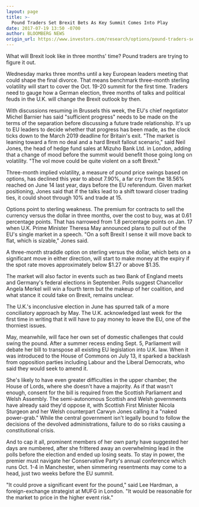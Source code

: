 ```yaml
---
layout: page
title: >-
  Pound Traders Set Brexit Bets As Key Summit Comes Into Play
date: 2017-07-19 13:50 -0700
author: BLOOMBERG NEWS
origin_url: https://www.investors.com/research/options/pound-traders-set-brexit-bets-as-key-summit-comes-into-play/
---
```






What will Brexit look like in three months' time? Pound traders are trying to figure it out.


Wednesday marks three months until a key European leaders meeting that could shape the final divorce. That means benchmark three-month sterling volatility will start to cover the Oct. 19-20 summit for the first time. Traders need to gauge how a German election, three months of talks and political feuds in the U.K. will change the Brexit outlook by then.









 
 
 With discussions resuming in Brussels this week, the EU's chief negotiator Michel Barnier has said "sufficient progress" needs to be made on the terms of the separation before discussing a future trade relationship. It's up to EU leaders to decide whether that progress has been made, as the clock ticks down to the March 2019 deadline for Britain's exit.
"The market is leaning toward a firm no deal and a hard Brexit fallout scenario," said Neil Jones, the head of hedge fund sales at Mizuho Bank Ltd. in London, adding that a change of mood before the summit would benefit those going long on volatility. "The vol move could be quite violent on a soft Brexit."


Three-month implied volatility, a measure of pound price swings based on options, has declined this year to about 7.90%, a far cry from the 18.56% reached on June 14 last year, days before the EU referendum. Given market positioning, Jones said that if the talks lead to a shift toward closer trading ties, it could shoot through 10% and trade at 15.


Options point to sterling weakness. The premium for contracts to sell the currency versus the dollar in three months, over the cost to buy, was at 0.61 percentage points. That has narrowed from 1.8 percentage points on Jan. 17 when U.K. Prime Minister Theresa May announced plans to pull out of the EU's single market in a speech. "On a soft Brexit I sense it will move back to flat, which is sizable," Jones said.


A three-month straddle option on sterling versus the dollar, which bets on a significant move in either direction, will start to make money at the expiry if the spot rate moves approximately below $1.27 or above $1.35.


The market will also factor in events such as two Bank of England meets and Germany's federal elections in September. Polls suggest Chancellor Angela Merkel will win a fourth term but the makeup of her coalition, and what stance it could take on Brexit, remains unclear.


The U.K.'s inconclusive election in June has spurred talk of a more conciliatory approach by May. The U.K. acknowledged last week for the first time in writing that it will have to pay money to leave the EU, one of the thorniest issues.


May, meanwhile, will face her own set of domestic challenges that could swing the pound. After a summer recess ending Sept. 5, Parliament will debate her bill to transpose all existing EU legislation into U.K. law. When it was introduced to the House of Commons on July 13, it sparked a backlash from opposition parties including Labour and the Liberal Democrats, who said they would seek to amend it.


She's likely to have even greater difficulties in the upper chamber, the House of Lords, where she doesn't have a majority. As if that wasn't enough, consent for the bill is required from the Scottish Parliament and Welsh Assembly. The semi-autonomous Scottish and Welsh governments have already said they'd oppose it, with Scottish First Minister Nicola Sturgeon and her Welsh counterpart Carwyn Jones calling it a "naked power-grab." While the central government isn't legally bound to follow the decisions of the devolved administrations, failure to do so risks causing a constitutional crisis.


And to cap it all, prominent members of her own party have suggested her days are numbered, after she frittered away an overwhelming lead in the polls before the election and ended up losing seats. To stay in power, the premier must navigate her Conservative Party's annual conference which runs Oct. 1-4 in Manchester, when simmering resentments may come to a head, just two weeks before the EU summit.


"It could prove a significant event for the pound," said Lee Hardman, a foreign-exchange strategist at MUFG in London. "It would be reasonable for the market to price in the higher event risk."




